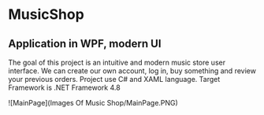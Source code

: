 # MusicShop
## Application in WPF, modern UI

The goal of this project is an intuitive and modern music store user interface.
We can create our own account, log in, buy something and review your previous orders.
Project use C# and XAML language.
Target Framework is .NET Framework 4.8

![MainPage](Images Of Music Shop/MainPage.PNG)

